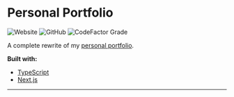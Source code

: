# Personal Portfolio

![Website](https://img.shields.io/website?down_color=lightgrey&down_message=Maintenance&style=for-the-badge&up_color=green&up_message=Online&url=https%3A%2F%2Fjhdcruz.vercel.app) ![GitHub](https://img.shields.io/github/license/jhdcruz/jhdcruz.github.io-v2?color=black&style=for-the-badge) ![CodeFactor Grade](https://img.shields.io/codefactor/grade/github/jhdcruz/jhdcruz.github.io-v2/preview?color=blue&style=for-the-badge)

A complete rewrite of my [personal portfolio](https://github.com/jhdcruz/jhdcruz.github.io).

**Built with:**

- [TypeScript](https://www.typescriptlang.org/)
- [Next.js](https://nextjs.org/)

---
